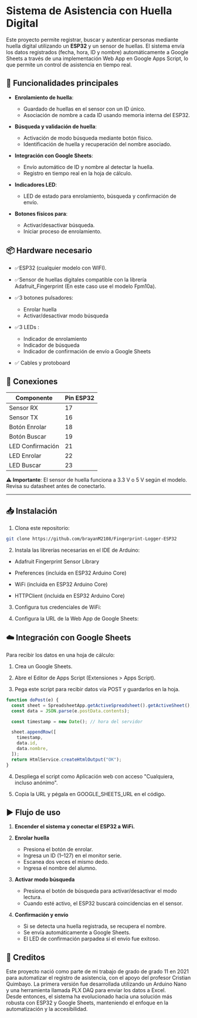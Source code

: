 # Sistema de Asistencia con Huella Digital

Este proyecto permite registrar, buscar y autenticar personas mediante huella digital utilizando un **ESP32** y un sensor de huellas.
El sistema envía los datos registrados (fecha, hora, ID y nombre) automáticamente a Google Sheets a través de una implementación Web App en Google Apps Script, lo que permite un control de asistencia en tiempo real.


## 🧩 Funcionalidades principales
- **Enrolamiento de huella**:
  - Guardado de huellas en el sensor con un ID único.
  - Asociación de nombre a cada ID usando memoria interna del ESP32.

- **Búsqueda y validación de huella**:
  - Activación de modo búsqueda mediante botón físico.
  - Identificación de huella y recuperación del nombre asociado.

- **Integración con Google Sheets**:
  - Envío automático de ID y nombre al detectar la huella.
  - Registro en tiempo real en la hoja de cálculo.

- **Indicadores LED**:
  - LED de estado para enrolamiento, búsqueda y confirmación de envío.

- **Botones físicos para**:
  - Activar/desactivar búsqueda.
  - Iniciar proceso de enrolamiento.

## 📦 Hardware necesario

- ✅ESP32 (cualquier modelo con WIFI).
- ✅Sensor de huellas digitales compatible con la librería Adafruit_Fingerprint (En este caso use el modelo Fpm10a).

- ✅3 botones pulsadores:
  - Enrolar huella
  - Activar/desactivar modo búsqueda
- ✅3 LEDs :
  - Indicador de enrolamiento
  - Indicador de búsqueda
  - Indicador de confirmación de envío a Google Sheets
- ✅ Cables y protoboard


## 🔌 Conexiones

| Componente       | Pin ESP32 |
|------------------|-----------|
| Sensor RX        | 17        |
| Sensor TX        | 16        |
| Botón Enrolar    | 18        |
| Botón Buscar     | 19        |
| LED Confirmación | 21        |
| LED Enrolar      | 22        |
| LED Buscar       | 23        |

⚠️ **Importante**: El sensor de huella funciona a 3.3 V o 5 V según el modelo. Revisa su datasheet antes de conectarlo.

---

## 📥 Instalación

1. Clona este repositorio:
```bash
git clone https://github.com/brayanM2108/Fingerprint-Logger-ESP32
```
2. Instala las librerías necesarias en el IDE de Arduino:

- Adafruit Fingerprint Sensor Library

- Preferences (incluida en ESP32 Arduino Core)

- WiFi (incluida en ESP32 Arduino Core)

- HTTPClient (incluida en ESP32 Arduino Core)

3. Configura tus credenciales de WiFi:

4. Configura la URL de la Web App de Google Sheets:

## ☁️ Integración con Google Sheets
Para recibir los datos en una hoja de cálculo:

1. Crea un Google Sheets.

2. Abre el Editor de Apps Script (Extensiones > Apps Script).

3. Pega este script para recibir datos vía POST y guardarlos en la hoja.
```javascript
function doPost(e) {
  const sheet = SpreadsheetApp.getActiveSpreadsheet().getActiveSheet();
  const data = JSON.parse(e.postData.contents);

  const timestamp = new Date(); // hora del servidor

  sheet.appendRow([
    timestamp,
    data.id,
    data.nombre,
  ]);
  return HtmlService.createHtmlOutput("OK");
}
```
4. Despliega el script como Aplicación web con acceso "Cualquiera, incluso anónimo".

5. Copia la URL y pégala en GOOGLE_SHEETS_URL en el código.

## ▶️ Flujo de uso

1. **Encender el sistema y conectar el ESP32 a WiFi.**

2. **Enrolar huella**  
   - Presiona el botón de enrolar.  
   - Ingresa un ID (1–127) en el monitor serie.  
   - Escanea dos veces el mismo dedo.  
   - Ingresa el nombre del alumno.

3. **Activar modo búsqueda**  
   - Presiona el botón de búsqueda para activar/desactivar el modo lectura.  
   - Cuando esté activo, el ESP32 buscará coincidencias en el sensor.

4. **Confirmación y envío**  
   - Si se detecta una huella registrada, se recupera el nombre.  
   - Se envía automáticamente a Google Sheets.  
   - El LED de confirmación parpadea si el envío fue exitoso.

## 👥 Creditos
Este proyecto nació como parte de mi trabajo de grado de grado 11 en 2021 para automatizar el registro de asistencia, con el apoyo del profesor Cristian Quimbayo. 
La primera versión fue desarrollada utilizando un Arduino Nano y una herramienta llamada PLX DAQ para enviar los datos a Excel.  
Desde entonces, el sistema ha evolucionado hacia una solución más robusta con ESP32 y Google Sheets, manteniendo el enfoque en la automatización y la accesibilidad.



